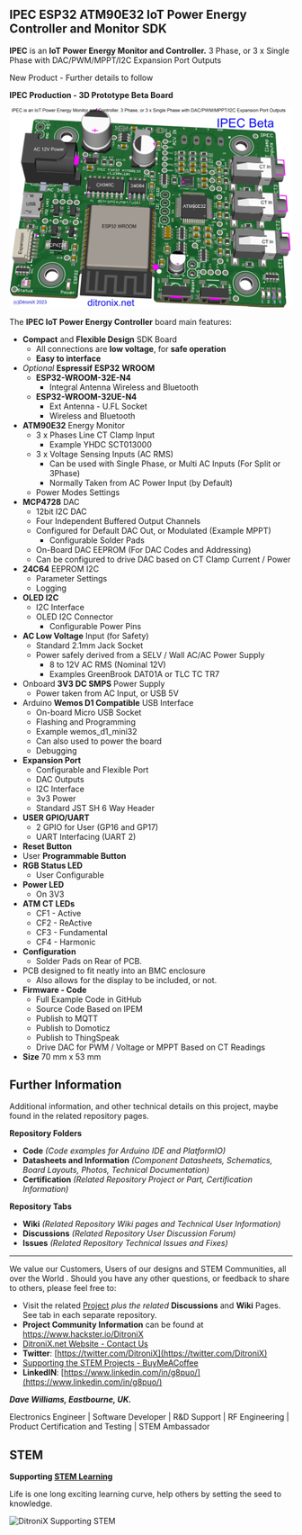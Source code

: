 ## IPEC ESP32 ATM90E32 IoT Power Energy Controller and Monitor SDK

**IPEC** is an **IoT Power Energy Monitor and Controller.** 3 Phase, or 3 x Single Phase with DAC/PWM/MPPT/I2C Expansion Port Outputs

New Product - Further details to follow

**IPEC Production - 3D Prototype Beta Board**

![IPEC](https://github.com/DitroniX/IPEC-IoT-Power-Energy-Controller/blob/main/Datasheets%20and%20Information/IPEC%20ESP32E%20ATM90E32%20SDK%201.2306.101%20-%203D.jpg)

 The **IPEC IoT Power Energy Controller** board main features:
 - **Compact** and **Flexible Design** SDK Board
	 - All connections are **low voltage**, for **safe operation**
	 - **Easy to interface**
 - *Optional* **Espressif** **ESP32** **WROOM**
	 - **ESP32-WROOM-32E-N4** 
		 - Integral Antenna Wireless and Bluetooth  
	 - **ESP32-WROOM-32UE-N4** 
		 - Ext Antenna - U.FL Socket 
		 - Wireless and Bluetooth
 - **ATM90E32** Energy Monitor 
	 - 3 x Phases Line CT Clamp Input  
		 -  Example YHDC SCT013000
	 - 3 x Voltage Sensing Inputs (AC RMS)
		 - Can be used with Single Phase, or Multi AC Inputs (For Split or 3Phase)
		 - Normally Taken from AC Power Input (by Default)
	 - Power Modes Settings
 - **MCP4728** DAC
	 - 12bit I2C DAC
	 - Four Independent Buffered Output Channels
	 - Configured for Default DAC Out, or Modulated (Example MPPT)
		 - Configurable Solder Pads
	 - On-Board DAC EEPROM (For DAC Codes and Addressing)
	 - Can be configured to drive DAC based on CT Clamp Current / Power
 - **24C64** EEPROM I2C
	 - Parameter Settings
	 - Logging
 - **OLED I2C**
	 - I2C Interface
	 - OLED I2C Connector
		 - Configurable Power Pins
 - **AC Low Voltage** Input (for Safety)
	 - Standard 2.1mm Jack Socket
	 - Power safely derived from a SELV / Wall AC/AC Power Supply 
		 - 8 to 12V AC RMS (Nominal 12V)
		 - Examples GreenBrook DAT01A or TLC TC TR7
 - Onboard **3V3 DC SMPS** Power Supply
	 - Power taken from AC Input, or USB 5V
 - Arduino **Wemos D1 Compatible** USB Interface
	 - On-board Micro USB Socket
	 - Flashing and Programming
	 - Example wemos_d1_mini32
	 - Can also used to power the board
	 - Debugging
 - **Expansion Port**
	 - Configurable and Flexible Port
	 - DAC Outputs
	 - I2C Interface
	 - 3v3 Power
	 - Standard JST SH 6 Way Header
 - **USER GPIO/UART**
	 - 2 GPIO for User (GP16 and GP17)
	 - UART Interfacing (UART 2)
 - **Reset Button** 
 - User **Programmable Button** 
 - **RGB Status LED**
	 - User Configurable
 - **Power LED**
	 - On 3V3 
 - **ATM CT LEDs**
	 - CF1 - Active 
	 - CF2 - ReActive
	 - CF3 - Fundamental
	 - CF4 - Harmonic
 - **Configuration**
	 - Solder Pads on Rear of PCB.
 - PCB designed to fit neatly into an BMC enclosure 
	 - Also allows for the display to be included, or not. 
 - **Firmware - Code**
	 - Full Example Code in GitHub
	 - Source Code Based on IPEM
	 - Publish to MQTT
	 - Publish to Domoticz
	 - Publish to ThingSpeak
	 - Drive DAC for PWM / Voltage or MPPT Based on CT Readings
 - **Size** 70 mm x 53 mm


## **Further Information**

Additional information, and other technical details on this project, maybe found in the related repository pages.

**Repository Folders**

 - **Code** *(Code examples for Arduino  IDE and PlatformIO)*
 -  **Datasheets and Information** *(Component Datasheets, Schematics, Board Layouts, Photos, Technical Documentation)*
 - **Certification** *(Related Repository Project or Part, Certification Information)*

**Repository Tabs**

 - **Wiki** *(Related Repository Wiki pages and Technical User Information)*
 - **Discussions** *(Related Repository User Discussion Forum)*
 - **Issues** *(Related Repository Technical Issues and Fixes)*

***

We value our Customers, Users of our designs and STEM Communities, all over the World . Should you have any other questions, or feedback to share to others, please feel free to:

* Visit the related [Project](https://github.com/DitroniX?tab=repositories) *plus the related* **Discussions** and **Wiki** Pages.  See tab in each separate repository.
* **Project Community Information** can be found at https://www.hackster.io/DitroniX
* [DitroniX.net Website - Contact Us](https://ditronix.net/contact/)
* **Twitter**: [https://twitter.com/DitroniX](https://twitter.com/DitroniX)
* [Supporting the STEM Projects - BuyMeACoffee](https://www.buymeacoffee.com/DitroniX)
*  **LinkedIN**: [https://www.linkedin.com/in/g8puo/](https://www.linkedin.com/in/g8puo/)

***Dave Williams, Eastbourne, UK.***

Electronics Engineer | Software Developer | R&D Support | RF Engineering | Product Certification and Testing | STEM Ambassador

## STEM

**Supporting [STEM Learning](https://www.stem.org.uk/)**

Life is one long exciting learning curve, help others by setting the seed to knowledge.

![DitroniX Supporting STEM](https://hackster.imgix.net/uploads/attachments/1606838/stem_ambassador_-_100_volunteer_badge_edxfxlrfbc1_bjdqharfoe1_xbqi2KUcri.png?auto=compress%2Cformat&w=540&fit=max)
